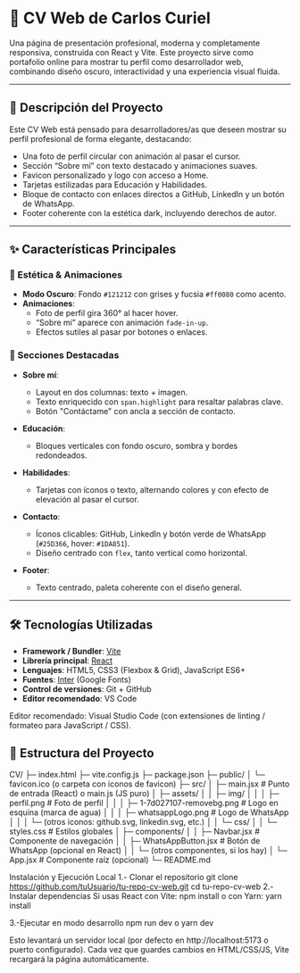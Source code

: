 # 🌌 CV Web de Carlos Curiel

Una página de presentación profesional, moderna y completamente responsiva, construida con React y Vite. Este proyecto sirve como portafolio online para mostrar tu perfil como desarrollador web, combinando diseño oscuro, interactividad y una experiencia visual fluida.

---

## 🧩 Descripción del Proyecto

Este CV Web está pensado para desarrolladores/as que deseen mostrar su perfil profesional de forma elegante, destacando:

- Una foto de perfil circular con animación al pasar el cursor.
- Sección “Sobre mí” con texto destacado y animaciones suaves.
- Favicon personalizado y logo con acceso a Home.
- Tarjetas estilizadas para Educación y Habilidades.
- Bloque de contacto con enlaces directos a GitHub, LinkedIn y un botón de WhatsApp.
- Footer coherente con la estética dark, incluyendo derechos de autor.

---

## ✨ Características Principales

### 🎨 Estética & Animaciones

- **Modo Oscuro**: Fondo `#121212` con grises y fucsia `#ff0080` como acento.
- **Animaciones**:
  - Foto de perfil gira 360° al hacer hover.
  - “Sobre mí” aparece con animación `fade-in-up`.
  - Efectos sutiles al pasar por botones o enlaces.

### 🧱 Secciones Destacadas

- **Sobre mí**:

  - Layout en dos columnas: texto + imagen.
  - Texto enriquecido con `span.highlight` para resaltar palabras clave.
  - Botón "Contáctame" con ancla a sección de contacto.

- **Educación**:

  - Bloques verticales con fondo oscuro, sombra y bordes redondeados.

- **Habilidades**:

  - Tarjetas con íconos o texto, alternando colores y con efecto de elevación al pasar el cursor.

- **Contacto**:

  - Íconos clicables: GitHub, LinkedIn y botón verde de WhatsApp (`#25D366`, hover: `#1DA851`).
  - Diseño centrado con `flex`, tanto vertical como horizontal.

- **Footer**:
  - Texto centrado, paleta coherente con el diseño general.

---

## 🛠️ Tecnologías Utilizadas

- **Framework / Bundler**: [Vite](https://vitejs.dev/)
- **Librería principal**: [React](https://reactjs.org/)
- **Lenguajes**: HTML5, CSS3 (Flexbox & Grid), JavaScript ES6+
- **Fuentes**: [Inter](https://fonts.google.com/specimen/Inter) (Google Fonts)
- **Control de versiones**: Git + GitHub
- **Editor recomendado**: VS Code

Editor recomendado: Visual Studio Code (con extensiones de linting / formateo para JavaScript / CSS).

## 📁 Estructura del Proyecto

CV/
├─ index.html
├─ vite.config.js
├─ package.json
├─ public/
│ └─ favicon.ico (o carpeta con iconos de favicon)
├─ src/
│ ├─ main.jsx # Punto de entrada (React) o main.js (JS puro)
│ ├─ assets/
│ │ ├─ img/
│ │ │ ├─ perfil.png # Foto de perfil
│ │ │ ├─ 1-7d027107-removebg.png # Logo en esquina (marca de agua)
│ │ │ ├─ whatsappLogo.png # Logo de WhatsApp
│ │ │ └─ (otros iconos: github.svg, linkedin.svg, etc.)
│ │ └─ css/
│ │ └─ styles.css # Estilos globales
│ ├─ components/
│ │ ├─ Navbar.jsx # Componente de navegación
│ │ ├─ WhatsAppButton.jsx # Botón de WhatsApp (opcional en React)
│ │ └─ (otros componentes, si los hay)
│ └─ App.jsx # Componente raíz (opcional)
└─ README.md

Instalación y Ejecución Local
1.- Clonar el repositorio
git clone https://github.com/tuUsuario/tu-repo-cv-web.git
cd tu-repo-cv-web
2.- Instalar dependencias
Si usas React con Vite:
npm install
o con Yarn:
yarn install

3.-Ejecutar en modo desarrollo
npm run dev
o
yarn dev

Esto levantará un servidor local (por defecto en http://localhost:5173 o puerto configurado). Cada vez que guardes cambios en HTML/CSS/JS, Vite recargará la página automáticamente.
